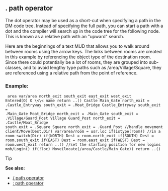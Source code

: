 ## . path operator


The dot operator may be used as a short-cut when specifying a
path in the DM code tree. Instead of specifying the full path, you can
start a path with a dot and the compiler will search up in the code tree
for the following node. This is known as a relative path with an
\"upward\" search. 

Here are the beginnings of a text MUD that
allows you to walk around between rooms using the arrow keys. The links
between rooms are created in this example by referencing the object type
of the destination room. Since there could potentially be a lot of
rooms, they are grouped into sub-classes, and to avoid lengthy type
paths such as /area/Village/Square, they are referenced using a relative
path from the point of reference.
### Example:

```
 area var/area north_exit south_exit east_exit west_exit
Entered(O) O \<\< name return ..() Castle Main_Gate north_exit =
.Castle_Entryway south_exit = .Moat_Bridge Castle_Entryway south_exit =
.Main_Gate Moat_Bridge north_exit = .Main_Gate south_exit =
.Village/Guard_Post Village Guard_Post north_exit = .Castle/Moat_Bridge
south_exit = .Square Square north_exit = .Guard_Post //handle movement
client/Move(Dest,Dir) var/area/room = usr.loc if(istype(room)) //in a
room switch(Dir) if(NORTH) Dest = room.north_exit if(SOUTH) Dest =
room.south_exit if(EAST) Dest = room.east_exit if(WEST) Dest =
room.west_exit return ..() //set the starting position for new logins
mob/Login() if(!loc) Move(locate(/area/Castle/Main_Gate)) return ..()

```


> [!TIP] 
> **See also:**
> +   [/ path operator](/ref/operator/path//.md) 
> +   [: path operator](/ref/operator/path/:.md) 